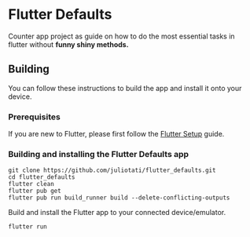 # Flutter Defaults

Counter app project as guide on how to do the most essential tasks in flutter without **funny shiny methods.**



## Building

You can follow these instructions to build the app and install it onto your device.

### Prerequisites

If you are new to Flutter, please first follow the [Flutter Setup](https://flutter.dev/setup/) guide.

### Building and installing the Flutter Defaults app

```
git clone https://github.com/juliotati/flutter_defaults.git
cd flutter_defaults
flutter clean
flutter pub get
flutter pub run build_runner build --delete-conflicting-outputs
```

Build and install the Flutter app to your connected device/emulator.
```
flutter run
```
